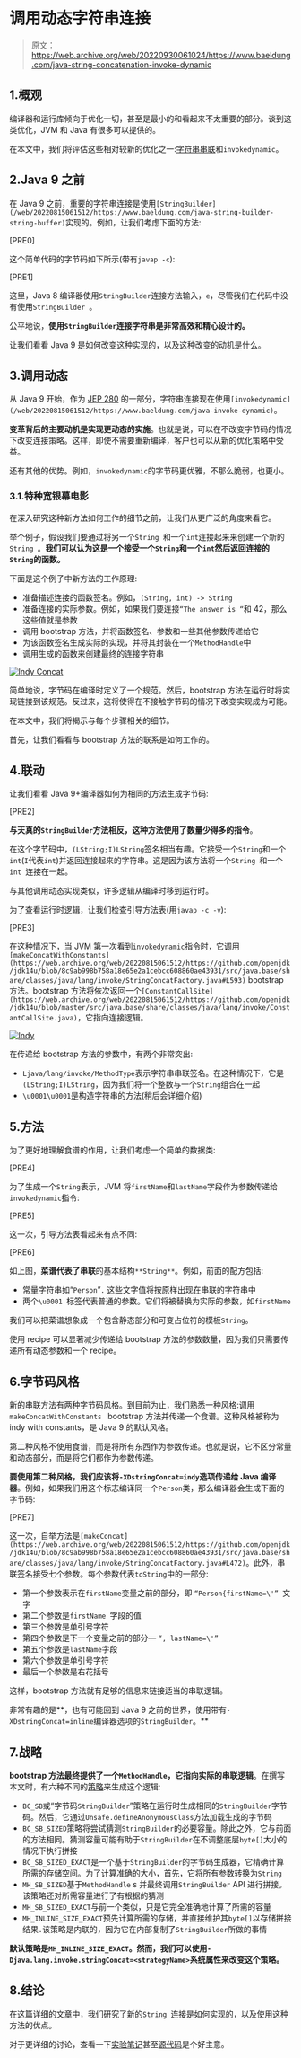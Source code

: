 # 调用动态字符串连接

> 原文：<https://web.archive.org/web/20220930061024/https://www.baeldung.com/java-string-concatenation-invoke-dynamic>

## 1.概观

编译器和运行库倾向于优化一切，甚至是最小的和看起来不太重要的部分。谈到这类优化，JVM 和 Java 有很多可以提供的。

在本文中，我们将评估这些相对较新的优化之一:[字符串串联](/web/20220815061512/https://www.baeldung.com/java-strings-concatenation)和`invokedynamic`。

## 2.Java 9 之前

在 Java 9 之前，重要的字符串连接是使用`[StringBuilder](/web/20220815061512/https://www.baeldung.com/java-string-builder-string-buffer)`实现的。例如，让我们考虑下面的方法:

[PRE0]

这个简单代码的字节码如下所示(带有`javap -c`):

[PRE1]

这里，Java 8 编译器使用`StringBuilder`连接方法输入，`e`，尽管我们在代码中没有使用`StringBuilder `。

公平地说，**使用`StringBuilder`连接字符串是非常高效和精心设计的。**

让我们看看 Java 9 是如何改变这种实现的，以及这种改变的动机是什么。

## 3.调用动态

从 Java 9 开始，作为 [JEP 280](https://web.archive.org/web/20220815061512/https://openjdk.java.net/jeps/280) 的一部分，字符串连接现在使用`[invokedynamic](/web/20220815061512/https://www.baeldung.com/java-invoke-dynamic)`。

**变革背后的主要动机是实现更动态的实施**。也就是说，可以在不改变字节码的情况下改变连接策略。这样，即使不需要重新编译，客户也可以从新的优化策略中受益。

还有其他的优势。例如，`invokedynamic`的字节码更优雅，不那么脆弱，也更小。

### 3.1.特种宽银幕电影

在深入研究这种新方法如何工作的细节之前，让我们从更广泛的角度来看它。

举个例子，假设我们要通过将另一个`String `和一个`int`连接起来来创建一个新的`String `。**我们可以认为这是一个接受一个`String`和一个`int`然后返回连接的`String`的函数。**

下面是这个例子中新方法的工作原理:

*   准备描述连接的函数签名。例如，`(String, int) -> String`
*   准备连接的实际参数。例如，如果我们要连接`“The answer is “`和 42，那么这些值就是参数
*   调用 bootstrap 方法，并将函数签名、参数和一些其他参数传递给它
*   为该函数签名生成实际的实现，并将其封装在一个`MethodHandle`中
*   调用生成的函数来创建最终的连接字符串

[![Indy Concat](img/ce9bf37a9dabc964d1b86c94e06bfb56.png)](/web/20220815061512/https://www.baeldung.com/wp-content/uploads/2020/06/Untitled-2020-05-22-0432-2.png)

简单地说，字节码在编译时定义了一个规范。然后，bootstrap 方法在运行时将实现链接到该规范。反过来，这将使得在不接触字节码的情况下改变实现成为可能。

在本文中，我们将揭示与每个步骤相关的细节。

首先，让我们看看与 bootstrap 方法的联系是如何工作的。

## 4.联动

让我们看看 Java 9+编译器如何为相同的方法生成字节码:

[PRE2]

**与天真的`StringBuilder`方法相反，这种方法使用了数量少得多的指令**。

在这个字节码中，`(LString;I)LString`签名相当有趣。它接受一个`String`和一个`int`(`I`代表`int`)并返回连接起来的字符串。这是因为该方法将一个`String `和一个`int `连接在一起。

与其他调用动态实现类似，许多逻辑从编译时移到运行时。

为了查看运行时逻辑，让我们检查引导方法表(用`javap -c -v`):

[PRE3]

在这种情况下，当 JVM 第一次看到`invokedynamic`指令时，它调用`[makeConcatWithConstants](https://web.archive.org/web/20220815061512/https://github.com/openjdk/jdk14u/blob/8c9ab998b758a18e65e2a1cebcc608860ae43931/src/java.base/share/classes/java/lang/invoke/StringConcatFactory.java#L593)` bootstrap 方法。bootstrap 方法将依次返回一个`[ConstantCallSite](https://web.archive.org/web/20220815061512/https://github.com/openjdk/jdk14u/blob/master/src/java.base/share/classes/java/lang/invoke/ConstantCallSite.java)`，它指向连接逻辑。

[![Indy](img/488daf64965f244959398c51ba2a4ec8.png)](/web/20220815061512/https://www.baeldung.com/wp-content/uploads/2020/06/Untitled-2020-05-22-0432-1.png)

在传递给 bootstrap 方法的参数中，有两个非常突出:

*   `Ljava/lang/invoke/MethodType`表示字符串串联签名。在这种情况下，它是`(LString;I)LString`，因为我们将一个整数与一个`String`组合在一起
*   `\u0001\u0001`是构造字符串的方法(稍后会详细介绍)

## 5.方法

为了更好地理解食谱的作用，让我们考虑一个简单的数据类:

[PRE4]

为了生成一个`String`表示，JVM 将`firstName`和`lastName`字段作为参数传递给`invokedynamic`指令:

[PRE5]

这一次，引导方法表看起来有点不同:

[PRE6]

如上图，**菜谱代表了串联**的基本结构`**String**`。例如，前面的配方包括:

*   常量字符串如“`Person`”`.` 这些文字值将按原样出现在串联的字符串中
*   两个`\u0001 `标签代表普通的参数。它们将被替换为实际的参数，如`firstName`

我们可以把菜谱想象成一个包含静态部分和可变占位符的模板`String`。

使用 recipe 可以显著减少传递给 bootstrap 方法的参数数量，因为我们只需要传递所有动态参数和一个 recipe。

## 6.字节码风格

新的串联方法有两种字节码风格。到目前为止，我们熟悉一种风格:调用`makeConcatWithConstants ` bootstrap 方法并传递一个食谱。这种风格被称为 indy with constants，是 Java 9 的默认风格。

第二种风格不使用食谱，而是将所有东西作为参数传递。也就是说，它不区分常量和动态部分，而是将它们都作为参数传递。

**要使用第二种风格，我们应该将`-XDstringConcat=indy`选项传递给 Java 编译器**。例如，如果我们用这个标志编译同一个`Person`类，那么编译器会生成下面的字节码:

[PRE7]

这一次，自举方法是`[makeConcat](https://web.archive.org/web/20220815061512/https://github.com/openjdk/jdk14u/blob/8c9ab998b758a18e65e2a1cebcc608860ae43931/src/java.base/share/classes/java/lang/invoke/StringConcatFactory.java#L472)`。此外，串联签名接受七个参数。每个参数代表`toString`中的一部分:

*   第一个参数表示在`firstName`变量之前的部分，即 `“Person{firstName=\'” `文字
*   第二个参数是`firstName `字段的值
*   第三个参数是单引号字符
*   第四个参数是下一个变量之前的部分— `“, lastName=\'”`
*   第五个参数是`lastName`字段
*   第六个参数是单引号字符
*   最后一个参数是右花括号

这样，bootstrap 方法就有足够的信息来链接适当的串联逻辑。

非常有趣的是**，也有可能回到 Java 9 之前的世界，使用带有`-XDstringConcat=inline`编译器选项的`StringBuilder`。**

## 7.战略

**bootstrap 方法最终提供了一个`MethodHandle`，它指向实际的串联逻辑**。在撰写本文时，有六种不同的[策略](https://web.archive.org/web/20220815061512/https://github.com/openjdk/jdk14u/blob/8c9ab998b758a18e65e2a1cebcc608860ae43931/src/java.base/share/classes/java/lang/invoke/StringConcatFactory.java#L136)来生成这个逻辑:

*   `BC_SB`或“字节码`StringBuilder`”策略在运行时生成相同的`StringBuilder`字节码。然后，它通过`Unsafe.defineAnonymousClass`方法加载生成的字节码
*   `BC_SB_SIZED`策略将尝试猜测`StringBuilder`的必要容量。除此之外，它与前面的方法相同。猜测容量可能有助于`StringBuilder`在不调整底层`byte[]`大小的情况下执行拼接
*   `BC_SB_SIZED_EXACT`是一个基于`StringBuilder`的字节码生成器，它精确计算所需的存储空间。为了计算准确的大小，首先，它将所有参数转换为`String`
*   `MH_SB_SIZED`基于`MethodHandle` s 并最终调用`StringBuilder` API 进行拼接。该策略还对所需容量进行了有根据的猜测
*   `MH_SB_SIZED_EXACT`与前一个类似，只是它完全准确地计算了所需的容量
*   `MH_INLINE_SIZE_EXACT`预先计算所需的存储，并直接维护其`byte[]`以存储拼接结果`.`该策略是内联的，因为它在内部复制了`StringBuilder`所做的事情

**默认策略是`MH_INLINE_SIZE_EXACT`。然而，我们可以使用`-Djava.lang.invoke.stringConcat=<strategyName>`系统属性来改变这个策略。**

## 8.结论

在这篇详细的文章中，我们研究了新的`String `连接是如何实现的，以及使用这种方法的优点。

对于更详细的讨论，查看一下[实验笔记](https://web.archive.org/web/20220815061512/https://cr.openjdk.java.net/~shade/8085796/notes.txt)甚至[源代码](https://web.archive.org/web/20220815061512/https://github.com/openjdk/jdk14u/blob/master/src/java.base/share/classes/java/lang/invoke/StringConcatFactory.java)是个好主意。
